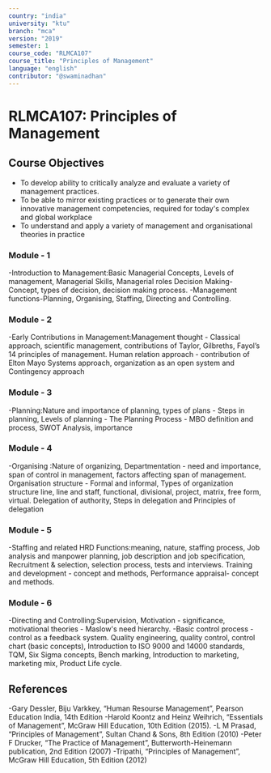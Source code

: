 ```yaml
---
country: "india"
university: "ktu"
branch: "mca"
version: "2019"
semester: 1
course_code: "RLMCA107"
course_title: "Principles of Management"
language: "english"
contributor: "@swaminadhan"
---
```


# RLMCA107: Principles of Management 

## Course Objectives

- To develop ability to critically analyze and evaluate a variety of management practices.
- To be able to mirror existing practices or to generate their own innovative management
  competencies, required for today's complex and global workplace
- To understand and apply a variety of management and organisational theories in practice


### Module - 1 

-Introduction to Management:Basic Managerial Concepts,
Levels of management, Managerial Skills, Managerial roles
Decision Making- Concept, types of decision, decision
making process.
-Management functions-Planning, Organising, Staffing,
Directing and Controlling.

### Module - 2 

-Early Contributions in Management:Management
thought - Classical approach, scientific management,
contributions of Taylor, Gilbreths, Fayol’s 14 principles of
management. Human relation approach - contribution of Elton Mayo
Systems approach,  organization as an open system and
Contingency approach


### Module - 3

-Planning:Nature and importance of planning, types of
plans - Steps in planning, Levels of planning - The Planning
Process - MBO definition and process, SWOT Analysis,
importance

### Module - 4

-Organising :Nature of organizing, Departmentation -
need and importance, span of control in management,
factors affecting span of management.
Organisation structure - Formal and informal, Types of
organization structure line, line and staff, functional,
divisional, project, matrix, free form, virtual.
Delegation of authority, Steps in delegation and Principles
of delegation

### Module - 5

-Staffing and related HRD Functions:meaning,
nature, staffing process, Job analysis and manpower
planning, job description and job specification,
Recruitment & selection, selection process, tests and
interviews.
Training and development - concept and methods,
Performance appraisal- concept and methods.

### Module - 6

-Directing and Controlling:Supervision, Motivation -
significance, motivational theories - Maslow's need
hierarchy.
-Basic control process - control as a feedback system.
Quality engineering, quality control, control chart (basic
concepts), Introduction to ISO 9000 and 14000 standards,
TQM, Six Sigma concepts, Bench marking, Introduction to
marketing, marketing mix, Product Life cycle.


## References

-Gary Dessler, Biju Varkkey, “Human Resourse Management”, Pearson Education
India, 14th Edition
-Harold Koontz and Heinz Weihrich, “Essentials of Management”, McGraw Hill
Education, 10th Edition (2015).
-L M Prasad, “Principles of Management”, Sultan Chand & Sons, 8th Edition (2010)
-Peter F Drucker, “The Practice of Management”, Butterworth-Heinemann publication,
2nd Edition (2007)
-Tripathi, “Principles of Management”, McGraw Hill Education, 5th Edition (2012)



